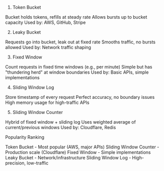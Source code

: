 1. Token Bucket

Bucket holds tokens, refills at steady rate
Allows bursts up to bucket capacity
Used by: AWS, GitHub, Stripe

2. Leaky Bucket

Requests go into bucket, leak out at fixed rate
Smooths traffic, no bursts allowed
Used by: Network traffic shaping

3. Fixed Window

Count requests in fixed time windows (e.g., per minute)
Simple but has "thundering herd" at window boundaries
Used by: Basic APIs, simple implementations

4. Sliding Window Log

Store timestamp of every request
Perfect accuracy, no boundary issues
High memory usage for high-traffic APIs

5. Sliding Window Counter

Hybrid of fixed window + sliding log
Uses weighted average of current/previous windows
Used by: Cloudflare, Redis

Popularity Ranking

Token Bucket - Most popular (AWS, major APIs)
Sliding Window Counter - Production scale (Cloudflare)
Fixed Window - Simple implementations
Leaky Bucket - Network/infrastructure
Sliding Window Log - High-precision, low-traffic
